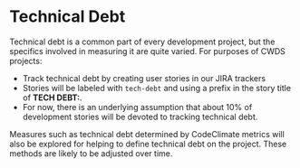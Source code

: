 # Technical Debt

Technical debt is a common part of every development project, but the specifics involved in measuring it are quite varied. For purposes of CWDS projects:

* Track technical debt by creating user stories in our JIRA trackers
* Stories will be labeled with `tech-debt` and using a prefix in the story title of **TECH DEBT:**. 
* For now, there is an underlying assumption that about 10% of development stories will be devoted to tracking technical debt.

Measures such as technical debt determined by CodeClimate metrics will also be explored for helping to define technical debt on the project. These methods are likely to be adjusted over time.
